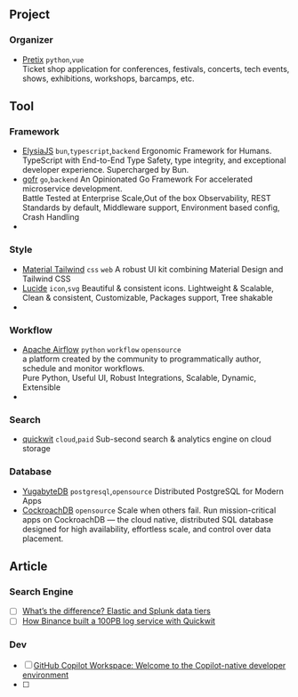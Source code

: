 

## Project
### Organizer
- [Pretix](https://github.com/pretix/pretix) `python`,`vue`  
  Ticket shop application for conferences, festivals, concerts, tech events, shows, exhibitions, workshops, barcamps, etc.


## Tool

### Framework
- [ElysiaJS](https://elysiajs.com/) `bun`,`typescript`,`backend`
  Ergonomic Framework for Humans. TypeScript with End-to-End Type Safety, type integrity, and exceptional developer experience. Supercharged by Bun.
- [gofr](https://gofr.dev/) `go`,`backend`
  An Opinionated Go Framework For accelerated microservice development.  
  Battle Tested at Enterprise Scale,Out of the box Observability, REST Standards by default, Middleware support, Environment based config, Crash Handling
- 

### Style
- [Material Tailwind](https://www.material-tailwind.com/) `css` `web` 
  A robust UI kit combining Material Design and Tailwind CSS
- [Lucide](https://lucide.dev/) `icon`,`svg`
  Beautiful & consistent icons. Lightweight & Scalable, Clean & consistent, Customizable, Packages support, Tree shakable
- 

### Workflow
- [Apache Airflow](https://airflow.apache.org/) `python` `workflow` `opensource`  
  a platform created by the community to programmatically author, schedule and monitor workflows.  
  Pure Python, Useful UI, Robust Integrations, Scalable, Dynamic, Extensible
- 

### Search
- [quickwit](https://quickwit.io/) `cloud`,`paid` 
  Sub-second search & analytics engine on cloud storage

### Database
- [YugabyteDB](https://www.yugabyte.com/) `postgresql`,`opensource` 
  Distributed PostgreSQL for Modern Apps
- [CockroachDB](https://www.cockroachlabs.com/) `opensource` 
  Scale when others fail. Run mission-critical apps on CockroachDB — the cloud native, distributed SQL database designed for high availability, effortless scale, and control over data placement.

  
## Article

### Search Engine
- [ ] [What’s the difference? Elastic and Splunk data tiers](https://www.elastic.co/blog/elastic-splunk-data-tiers-differences)
- [ ] [How Binance built a 100PB log service with Quickwit](https://quickwit.io/blog/quickwit-binance-story)

### Dev
- [ ] [GitHub Copilot Workspace: Welcome to the Copilot-native developer environment](https://github.blog/news-insights/product-news/github-copilot-workspace/)
- [ ] 
